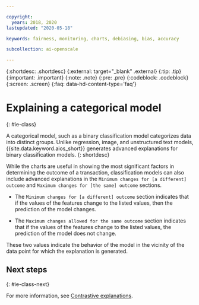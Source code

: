 ```yaml
---

copyright:
  years: 2018, 2020
lastupdated: "2020-05-18"

keywords: fairness, monitoring, charts, debiasing, bias, accuracy

subcollection: ai-openscale

---
```


{:shortdesc: .shortdesc}
{:external: target="_blank" .external}
{:tip: .tip}
{:important: .important}
{:note: .note}
{:pre: .pre}
{:codeblock: .codeblock}
{:screen: .screen}
{:faq: data-hd-content-type='faq'}

# Explaining a categorical model
{: #ie-class}

A categorical model, such as a binary classification model categorizes data into distinct groups. Unlike regression, image, and unstructured text models, {{site.data.keyword.aios_short}} generates advanced explanations for binary classification models.
{: shortdesc}

While the charts are useful in showing the most significant factors in determining the outcome of a transaction, classification models can also include advanced explanations in the `Minimum changes for [a different] outcome` and `Maximum changes for [the same] outcome` sections.

- The `Minimum changes for [a different] outcome` section indicates that if the values of the features change to the listed values, then the prediction of the model changes.

- The `Maximum changes allowed for the same outcome` section indicates that if the values of the features change to the listed values, the prediction of the model does not change.

These two values indicate the behavior of the model in the vicinity of the data point for which the explanation is generated.

## Next steps
{: #ie-class-next}

For more information, see [Contrastive explanations](/docs/ai-openscale?topic=ai-openscale-ie-pp-pn).
